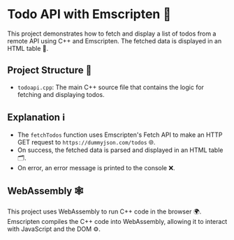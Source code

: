 # Todo API with Emscripten 🚀

This project demonstrates how to fetch and display a list of todos from a remote API using C++ and Emscripten. The fetched data is displayed in an HTML table 📝.

## Project Structure 📂

- `todoapi.cpp`: The main C++ source file that contains the logic for fetching and displaying todos.

## Explanation ℹ️

- The `fetchTodos` function uses Emscripten's Fetch API to make an HTTP GET request to `https://dummyjson.com/todos` 🌐.
- On success, the fetched data is parsed and displayed in an HTML table 🗂️.
- On error, an error message is printed to the console ❌.

## WebAssembly 🕸️

This project uses WebAssembly to run C++ code in the browser 🌍. Emscripten compiles the C++ code into WebAssembly, allowing it to interact with JavaScript and the DOM ⚙️.
